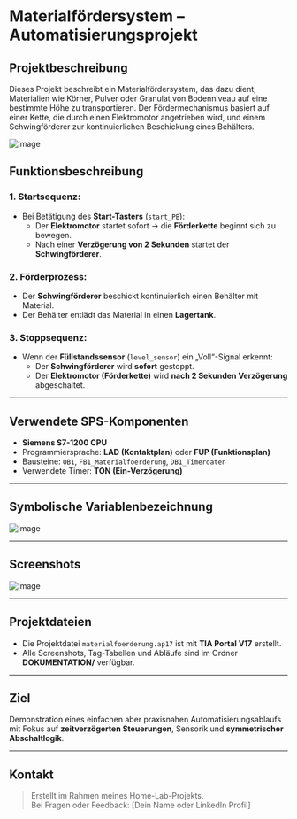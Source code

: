 # Materialfördersystem – Automatisierungsprojekt

## Projektbeschreibung

Dieses Projekt beschreibt ein Materialfördersystem, das dazu dient, Materialien wie Körner, Pulver oder Granulat von Bodenniveau auf eine bestimmte Höhe zu transportieren. Der Fördermechanismus basiert auf einer Kette, die durch einen Elektromotor angetrieben wird, und einem Schwingförderer zur kontinuierlichen Beschickung eines Behälters.

![image](https://github.com/user-attachments/assets/330e1534-4edd-42ab-aa9a-7c0ad0503699)

## Funktionsbeschreibung

### 1. Startsequenz:
- Bei Betätigung des **Start-Tasters** (`start_PB`):
  - Der **Elektromotor** startet sofort → die **Förderkette** beginnt sich zu bewegen.
  - Nach einer **Verzögerung von 2 Sekunden** startet der **Schwingförderer**.

### 2. Förderprozess:
- Der **Schwingförderer** beschickt kontinuierlich einen Behälter mit Material.
- Der Behälter entlädt das Material in einen **Lagertank**.

### 3. Stoppsequenz:
- Wenn der **Füllstandssensor** (`level_sensor`) ein „Voll“-Signal erkennt:
  - Der **Schwingförderer** wird **sofort** gestoppt.
  - Der **Elektromotor (Förderkette)** wird **nach 2 Sekunden Verzögerung** abgeschaltet.

---

## Verwendete SPS-Komponenten

- **Siemens S7-1200 CPU**
- Programmiersprache: **LAD (Kontaktplan)** oder **FUP (Funktionsplan)**
- Bausteine: `OB1`, `FB1_Materialfoerderung`, `DB1_Timerdaten`
- Verwendete Timer: **TON (Ein-Verzögerung)**

---

## Symbolische Variablenbezeichnung

![image](https://github.com/user-attachments/assets/8f977d51-aa25-420b-adbc-859ad6a3cd30)

---

## Screenshots

![image](https://github.com/user-attachments/assets/1c856986-0707-4f01-adf3-8b9501414b5b)


---

## Projektdateien

- Die Projektdatei `materialfoerderung.ap17` ist mit **TIA Portal V17** erstellt.
- Alle Screenshots, Tag-Tabellen und Abläufe sind im Ordner **DOKUMENTATION/** verfügbar.

---

## Ziel

Demonstration eines einfachen aber praxisnahen Automatisierungsablaufs mit Fokus auf **zeitverzögerten Steuerungen**, Sensorik und **symmetrischer Abschaltlogik**.

---

## Kontakt

> Erstellt im Rahmen meines Home-Lab-Projekts.  
> Bei Fragen oder Feedback: [Dein Name oder LinkedIn Profil]


